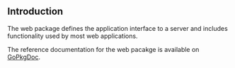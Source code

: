 Introduction
------------

The web package defines the application interface to a server and includes
functionality used by most web applications.

The reference documentation for the web pacakge is available on
[GoPkgDoc](http://gopkgdoc.appspot.com/pkg/github.com/garyburd/twister/web).



